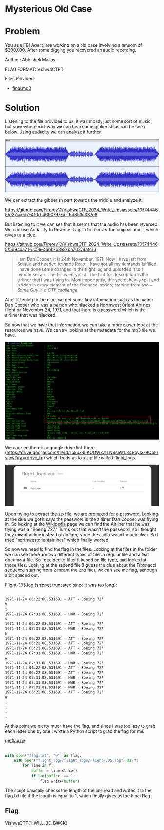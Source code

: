 # Mysterious Old Case

# Problem

You as a FBI Agent, are working on a old case involving a ransom of $200,000. After some digging you recovered an audio recording.

Author : Abhishek Mallav

FLAG FORMAT:
VishwaCTF{}

Files Provided:
- [final.mp3](Files/final.mp3)

# Solution
Listening to the file provided to us, it was mostly just some sort of music, but somewhere mid-way we can hear some gibberish as can be seen below. Using audacity we can analyze it further.

![audacity1.png](Solution/audacity1.png)

We can extract the gibberish part towards the middle and analyze it.

https://github.com/Firerey12/VishwaCTF_2024_Write_Ups/assets/105744465/e27cced7-410d-4690-978d-f6d853d337e8



But listening to it we can see that it seems that the audio has been reversed. We can use Audacity to Reverse it again to recover the original audio, which gives us a clue.

https://github.com/Firerey12/VishwaCTF_2024_Write_Ups/assets/105744465/5d94ba71-dc59-4abb-b3e8-ba70374afc16

> I am Dan Cooper, it is 24th November, 1971. Now I have left from Seattle and headed towards Reno. I have got all my demands fulfilled. I have done some changes in the flight log and uploaded it to a remote server. The file is ecrypted. The hint for description is the airliner that I was flying in. Most importantly, the secret key is split and hidden in every element of the fibonacci series, starting from two ~ _Some Guy in a CTF challenge_.

After listening to the clue, we get some key information such as the name Dan Cooper who was a person who hijacked a Northwest Orient Airlines flight on November 24, 1971, and that there is a password which is the airliner that was hijacked.

So now that we have that information, we can take a more closer look at the resources we have. We can try looking at the metadata for the mp3 file we have.

![Exif](Solution/exiftool.png)

We can see there is a google drive link there (https://drive.google.com/file/d/1bkuZRLKOGWB7tLNBseWL34BoyI379QbF/view?usp=drive_lin) which leads us to a zip file called flight_logs.

![Drive](Solution/gdrive.png)

Upon trying to extract the zip file, we are prompted for a password. Looking at the clue we got it says the password is the airliner Dan Cooper was flying in. So looking at the [Wikipedia]((https://en.wikipedia.org/wiki/D._B._Cooper)) page we can find the Airliner that he was flying was a "Boeing 727." Turns out that wasn't the password, so I thought they meant airline instead of airliner, since the audio wasn't much clear. So I tried "northwestorientairlines" which finally worked.

So now we need to find the flag in the files. Looking at the files in the folder we can see there are two different types of files a regular file and a text document file. So I decided to filter it based on file type, and looked at those files. Looking at the second file (I guess the clue about the Fibonacci sequence starting from 2 meant the 2nd file), we can see the flag, although a bit spaced out. 

[Flight-305.log](Solution/Flight-305.log) (snippet truncated since it was too long):

```

1971-11-24 06:22:08.531691 - ATT - Boeing 727
V
i
1971-11-24 07:31:08.531691 - HWR - Boeing 727
s
1971-11-24 06:22:08.531691 - ATT - Boeing 727
1971-11-24 07:31:08.531691 - HWR - Boeing 727
h
1971-11-24 06:22:08.531691 - ATT - Boeing 727
1971-11-24 06:22:08.531691 - ATT - Boeing 727
1971-11-24 06:22:08.531691 - ATT - Boeing 727
1971-11-24 07:31:08.531691 - HWR - Boeing 727
w
1971-11-24 07:31:08.531691 - HWR - Boeing 727
1971-11-24 06:22:08.531691 - ATT - Boeing 727
1971-11-24 06:22:08.531691 - ATT - Boeing 727
1971-11-24 07:31:08.531691 - HWR - Boeing 727
1971-11-24 07:31:08.531691 - HWR - Boeing 727
1971-11-24 07:31:08.531691 - HWR - Boeing 727
1971-11-24 06:22:08.531691 - ATT - Boeing 727
a
.
.
.
.

```

At this point we pretty much have the flag, and since I was too lazy to grab each letter one by one I wrote a Python script to grab the flag for me.

[getflag.py](Solution/getflag.py):

```python

with open("flag.txt", "w") as flag:
    with open("flight_logs/flight_logs/Flight-305.log") as f:
        for line in f:
            buffer = line.strip()
            if len(buffer) == 1:
                flag.write(buffer)

```

The script basically checks the length of the line read and writes it to the flag.txt file if the length is equal to 1, which finally gives us the Final Flag.

## Flag
VishwaCTF{1_W!LL_3E_B@CK}
